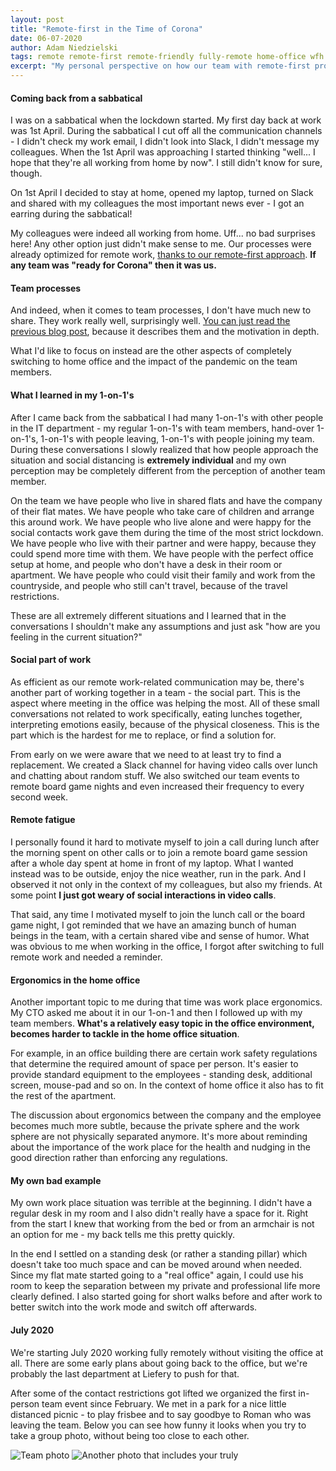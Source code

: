```yaml
---
layout: post
title: "Remote-first in the Time of Corona"
date: 06-07-2020
author: Adam Niedzielski
tags: remote remote-first remote-friendly fully-remote home-office wfh
excerpt: "My personal perspective on how our team with remote-first processes was affected by the Corona crisis and what I learned from it."
---
```


#### Coming back from a sabbatical

I was on a sabbatical when the lockdown started. My first day back at work was 1st
April. During the sabbatical I cut off all the communication channels - I didn't
check my work email, I didn't look into Slack, I didn't message my colleagues.
When the 1st April was approaching I started thinking "well... I hope that
they're all working from home by now". I still didn't know for sure, though.

On 1st April I decided to stay at home, opened my laptop, turned on Slack and shared with my colleagues the most important news ever - I got an earring during the sabbatical!

My colleagues were indeed all working from home. Uff... no bad surprises here!
Any other option just didn't make sense to me. Our processes were already
optimized for remote work, [thanks to our remote-first approach](/blog/2018/11/29/our-road-from-remote-friendly-to-remote-first.html).
**If any team was "ready for Corona" then it was us.**

#### Team processes

And indeed, when it comes to team processes, I don't have much new to share. They
work really well, surprisingly well. [You can just read the previous blog post](/blog/2018/11/29/our-road-from-remote-friendly-to-remote-first.html),
because it describes them and the motivation in depth.

What I'd like to focus on instead are the other aspects of completely switching to
home office and the impact of the pandemic on the team members.

#### What I learned in my 1-on-1's

After I came back from the sabbatical I had many 1-on-1's with other people in
the IT department - my regular 1-on-1's with team members, hand-over 1-on-1's,
1-on-1's with people leaving, 1-on-1's with people joining my team. During these
conversations I slowly realized that how people approach the situation and social
distancing is **extremely individual** and my own perception may be completely
different from the perception of another team member.

On the team we have people who live in shared flats and have the company of their
flat mates. We have people who take care of children and arrange this around
work. We have people who live alone and were happy for the social
contacts work gave them during the time of the most strict lockdown. We have
people who live with their partner and were happy, because they could spend more
time with them. We have people with the perfect office setup at home, and people who
don't have a desk in their room or apartment. We have people who could visit
their family and work from the countryside, and people who still can't travel,
because of the travel restrictions.

These are all extremely different situations and I learned that in the
conversations I shouldn't make any assumptions and just ask "how are you feeling
in the current situation?"

#### Social part of work

As efficient as our remote work-related communication may be, there's another
part of working together in a team - the social part. This is the aspect where
meeting in the office was helping the most. All of these small conversations not
related to work specifically, eating lunches together, interpreting emotions
easily, because of the physical closeness. This is the part which is the hardest
for me to replace, or find a solution for.

From early on we were aware that we need to at least try to find a replacement.
We created a Slack channel for having video calls over lunch and chatting about
random stuff. We also switched our team events to remote board game nights and
even increased their frequency to every second week.

#### Remote fatigue

I personally found it hard to motivate myself to join a call during lunch after
the morning spent on other calls or to join a remote board game session after
a whole day spent at home in front of my laptop. What I wanted instead was to
be outside, enjoy the nice weather, run in the park. And I observed it not only
in the context of my colleagues, but also my friends. At some point **I just got
weary of social interactions in video calls**.

That said, any time I motivated myself to join the lunch call or the board game
night, I got reminded that we have an amazing bunch of human beings in the team,
with a certain shared vibe and sense of humor. What was obvious to me when
working in the office, I forgot after switching to full remote work and needed a
reminder.

#### Ergonomics in the home office

Another important topic to me during that time was work place ergonomics. My CTO
asked me about it in our 1-on-1 and then I followed up with my team members.
**What's a relatively easy topic in the office environment, becomes harder to
tackle in the home office situation**.

For example, in an office building there are certain work safety regulations
that determine the required amount of space per person. It's easier to provide
standard equipment to the employees - standing desk, additional screen, mouse-pad
and so on. In the context of home office it also has to fit the rest of the
apartment.

The discussion about ergonomics between the company and the employee becomes
much more subtle, because the private sphere and the work sphere are not physically separated anymore. It's more about reminding about the importance of
the work place for the health and nudging in the good direction rather than enforcing
any regulations.

#### My own bad example

My own work place situation was terrible at the beginning. I didn't have a
regular desk in my room and I also didn't really have a space for it. Right from
the start I knew that working from the bed or from an armchair is not an option
for me - my back tells me this pretty quickly.

In the end I settled on a standing desk (or rather a standing pillar) which
doesn't take too much space and can be moved around when needed. Since my
flat mate started going to a "real office" again, I could use his room to keep the
separation between my private and professional life more clearly defined. I also started
going for short walks before and after work to better switch into the work mode
and switch off afterwards.

#### July 2020

We're starting July 2020 working fully remotely without visiting the office at
all. There are some early plans about going back to the office, but we're
probably the last department at Liefery to push for that.

After some of the contact restrictions got lifted we organized the first
in-person team event since February. We met in a park for a nice little
distanced picnic - to play frisbee and to say goodbye to Roman who was leaving
the team. Below you can see how funny it looks when you try to take a
group photo, without being too close to each other.

![Team photo](/blog/images/posts/remote-first-in-the-time-of-corona/team1.jpg)
![Another photo that includes your truly](/blog/images/posts/remote-first-in-the-time-of-corona/team2.jpg)
